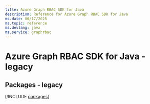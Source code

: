 ```yaml
---
title: Azure Graph RBAC SDK for Java
description: Reference for Azure Graph RBAC SDK for Java
ms.date: 06/17/2025
ms.topic: reference
ms.devlang: java
ms.service: graphrbac
---
```

# Azure Graph RBAC SDK for Java - legacy
## Packages - legacy
[!INCLUDE [packages](graph-rbac-index.md)]
